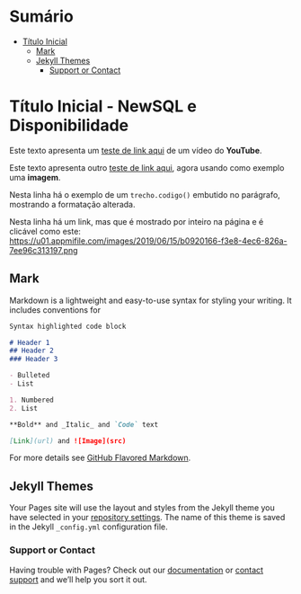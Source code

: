 

<a name="a"></a>
# Sumário
- [Título Inicial](#ancora1)
  - [Mark](#ancora2)
  - [Jekyll Themes](#ancora3)
    - [Support or Contact](#ancora4)



<a id="ancora1"></a>
# Título Inicial - NewSQL e Disponibilidade

Este texto apresenta um [teste de link aqui](https://www.youtube.com/watch?v=5B4bHSiOOO8) de um vídeo do **YouTube**.

Este texto apresenta outro [teste de link aqui](https://miro.medium.com/max/700/0*SjaSaU5YPd8u0Mr8), agora usando como exemplo uma **imagem**.

Nesta linha há o exemplo de um `trecho.codigo()` embutido no parágrafo, mostrando a formatação alterada.

Nesta linha há um link, mas que é mostrado por inteiro na página e é clicável como este: <https://u01.appmifile.com/images/2019/06/15/b0920166-f3e8-4ec6-826a-7ee96c313197.png>

<a id="ancora2"></a>
## Mark

Markdown is a lightweight and easy-to-use syntax for styling your writing. It includes conventions for

```markdown
Syntax highlighted code block

# Header 1
## Header 2
### Header 3

- Bulleted
- List

1. Numbered
2. List

**Bold** and _Italic_ and `Code` text

[Link](url) and ![Image](src)
```

For more details see [GitHub Flavored Markdown](https://guides.github.com/features/mastering-markdown/).

<a id="ancora3"></a>
## Jekyll Themes

Your Pages site will use the layout and styles from the Jekyll theme you have selected in your [repository settings](https://github.com/suellenmartinelli/ProjetoTeste/settings). The name of this theme is saved in the Jekyll `_config.yml` configuration file.

<a id="ancora4"></a>
### Support or Contact

Having trouble with Pages? Check out our [documentation](https://docs.github.com/categories/github-pages-basics/) or [contact support](https://github.com/contact) and we’ll help you sort it out.


